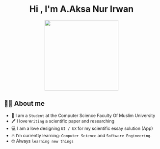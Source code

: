 <h1 align="center">Hi , I'm A.Aksa Nur Irwan </h1>
<p  align="center"><img src="https://media4.giphy.com/media/LOnt6uqjD9OexmQJRB/giphy.gif" width="240" height= "230">


## :sassy_man:  About me
- :school: I am a `Student` at the Computer Science Faculty Of Muslim University
- :pen: I love `Writing`  a scientific paper and researching
- :computer: I am a love designing `UI / UX` for my scientific essay solution (App)
- :fire: I’m currently learning: `Computer Science` and `Software Engineering`.
- :nerd_face: Always `learning new things`
